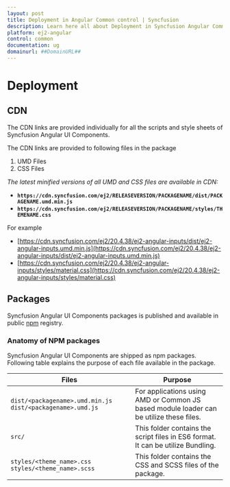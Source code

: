 ```yaml
---
layout: post
title: Deployment in Angular Common control | Syncfusion
description: Learn here all about Deployment in Syncfusion Angular Common control of Syncfusion Essential JS 2 and more.
platform: ej2-angular
control: common
documentation: ug
domainurl: ##DomainURL##
---
```


# Deployment

## CDN

The CDN links are provided individually for all the scripts and style sheets of Syncfusion Angular UI Components.

The CDN links are provided to following files in the package

1. UMD Files
2. CSS Files

_The latest minified versions of all UMD and CSS files are available in CDN:_

* **`https://cdn.syncfusion.com/ej2/RELEASEVERSION/PACKAGENAME/dist/PACKAGENAME.umd.min.js`**
* **`https://cdn.syncfusion.com/ej2/RELEASEVERSION/PACKAGENAME/styles/THEMENAME.css`**

For example

* [https://cdn.syncfusion.com/ej2/20.4.38/ej2-angular-inputs/dist/ej2-angular-inputs.umd.min.js](https://cdn.syncfusion.com/ej2/20.4.38/ej2-angular-inputs/dist/ej2-angular-inputs.umd.min.js)
* [https://cdn.syncfusion.com/ej2/20.4.38/ej2-angular-inputs/styles/material.css](https://cdn.syncfusion.com/ej2/20.4.38/ej2-angular-inputs/styles/material.css)

## Packages

Syncfusion Angular UI Components packages is published and available in public
[npm](https://www.npmjs.com/search?q=ej2-angular&page=1&ranking=optimal) registry.

### Anatomy of NPM packages

Syncfusion Angular UI Components are shipped as npm packages. Following table explains the purpose of each file available in the package.

|    Files                                                                  |    Purpose                                                                                                                                                                                                                                                                                   |
|---------------------------------------------------------------------------|----------------------------------------------------------------------------------------------------------------------------------------------------------------------------------------------------------------------------------------------------------------------------------------------|
|    `dist/<packagename>.umd.min.js`   `dist/<packagename>.umd.js`              |        For applications using AMD or Common JS based   module loader can be utilize these files.                                                                                                                                                                                             |
|    `src/`                                                                   |    This folder contains the script files in ES6 format. It can be utilize Bundling.                                                                                                                                                         |
|    `styles/<theme_name>.css`      `styles/<theme_name>.scss`                     |    This folder contains the CSS and SCSS files of the package.                                                                                                                                                                                                                             ||